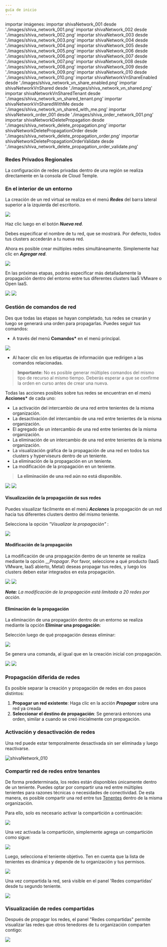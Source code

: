 ```yaml
---
guía de inicio
---
```

importar imágenes:
importar shivaNetwork_001 desde './images/shiva_network_001.png'
importar shivaNetwork_002 desde './images/shiva_network_002.png'
importar shivaNetwork_003 desde './images/shiva_network_003.png'
importar shivaNetwork_004 desde './images/shiva_network_004.png'
importar shivaNetwork_005 desde './images/shiva_network_005.png'
importar shivaNetwork_006 desde './images/shiva_network_006.png'
importar shivaNetwork_007 desde './images/shiva_network_007.png'
importar shivaNetwork_008 desde './images/shiva_network_008.png'
importar shivaNetwork_009 desde './images/shiva_network_009.png'
importar shivaNetwork_010 desde './images/shiva_network_010.png'
importar shivaNetworkVnShareEnabled desde './images/shiva_network_vn_share_enabled.png'
importar shivaNetworkVnShared desde './images/shiva_network_vn_shared.png'
importar shivaNetworkVnSharedTenant desde './images/shiva_network_vn_shared_tenant.png'
importar shivaNetworkVnSharedWithMe desde './images/shiva_network_vn_shared_with_me.png'
importar shivaNetwork_order_001 desde './images/shiva_order_network_001.png'
importar shivaNetworkDeletePropagation desde './images/shiva_network_delete_propagation.png'
importar shivaNetworkDeletePropagationOrder desde './images/shiva_network_delete_propagation_order.png'
importar shivaNetworkDeletePropagationOrderValidate desde './images/shiva_network_delete_propagation_order_validate.png'

### Redes Privados Regionales

La configuración de redes privadas dentro de una región se realiza directamente en la consola de Cloud Temple.

### En el interior de un entorno

La creación de un red virtual se realiza en el menú __*Redes*__ del barra lateral superior a la izquierda del escritorio.

<img src={shivaNetwork_001} />

Haz clic luego en el botón __*Nueva red*__.

Debes especificar el nombre de tu red, que se mostrará. Por defecto, todos tus clusters accederán a tu nueva red.

Ahora es posible crear múltiples redes simultáneamente. Simplemente haz clic en __*Agregar red*__.

<img src={shivaNetwork_002} />

En las próximas etapas, podrás especificar más detalladamente la propagación dentro del entorno entre tus diferentes clusters IaaS VMware o Open IaaS.

<div style={{display: 'flex', gap: '10px', alignItems: 'flex-start'}}>
  <img src={shivaNetwork_003} style={{flex: 1, maxWidth: '50%', height: 'auto', objectFit: 'contain'}} />
  <img src={shivaNetwork_004} style={{flex: 1, maxWidth: '50%', height: 'auto', objectFit: 'contain'}} />
</div>

### Gestión de comandos de red

Des que todas las etapas se hayan completado, tus redes se crearán y luego se generará una orden para propagarlas. Puedes seguir tus comandos:

- A través del menú __Comandos*__ en el menú principal.

<img src={shivaNetwork_order_001} />

- Al hacer clic en los etiquetas de información que redirigen a las comandos relacionadas.

> **Importante:** No es posible generar múltiples comandos del mismo tipo de recurso al mismo tiempo. Deberás esperar a que se confirme la orden en curso antes de crear una nueva.

Todas las acciones posibles sobre tus redes se encuentran en el menú __Acciones*__ de cada uno:

- La activación del intercambio de una red entre tenientes de la misma organización.
- La desactivación del intercambio de una red entre tenientes de la misma organización.
- El agregado de un intercambio de una red entre tenientes de la misma organización.
- La eliminación de un intercambio de una red entre tenientes de la misma organización.
- La visualización gráfica de la propagación de una red en todos tus clusters y hyperviseurs dentro de un teniente.
- La eliminación de la propagación en un teniente.
- La modificación de la propagación en un teniente.

> **La eliminación de una red aún no está disponible.**

<img src={shivaNetwork_005} />
<img src={shivaNetwork_006} />

#### Visualización de la propagación de sus redes

Puedes visualizar fácilmente en el menú __*Acciones*__ la propagación de un red hacia tus diferentes clusters dentro del mismo teniente.

Selecciona la opción *"Visualizar la propagación"* :

<img src={shivaNetwork_007} />

#### Modificación de la propagación

La modificación de una propagación dentro de un tenente se realiza mediante la opción __*Propagar*. Por favor, seleccione a qué producto (IaaS VMware, IaaS abierto, Metal) deseas propagar tus redes, y luego los clusters deben estar integrados en esta propagación.

<img src={shivaNetwork_008} />
<img src={shivaNetwork_009} />

__*Nota:*__ *La modificación de la propagación está limitada a 20 redes por acción.*

#### Eliminación de la propagación

La eliminación de una propagación dentro de un entorno se realiza mediante la opción __Eliminar una propagación__:

Selección luego de qué propagación deseas eliminar:

<img src={shivaNetworkDeletePropagation} />

Se genera una comanda, al igual que en la creación inicial con propagación.

<img src={shivaNetworkDeletePropagationOrder} />
<img src={shivaNetworkDeletePropagationOrderValidate} />

### Propagación diferida de redes

Es posible separar la creación y propagación de redes en dos pasos distintos:

1. **Propagar un red existente**: Haga clic en la acción __*Propagar*__ sobre una red ya creada
2. **Seleccionar el destino de propagación**: Se generará entonces una orden, similar a cuando se creó inicialmente con propagación.

### Activación y desactivación de redes

Una red puede estar temporalmente desactivada sin ser eliminada y luego reactivarse.

![shivaNetwork_010](https://user-images.githubusercontent.com/25836947/151612401-d1e0c8b6-a8f1-4e0b-9c7f-1a9e1d6e6e6d.png)

### Compartir red de redes entre tenantes

De forma predeterminada, los redes están disponibles únicamente dentro de un teniente. Puedes optar por compartir una red entre múltiples tenientes para razones técnicas o necesidades de conectividad. De esta manera, es posible compartir una red entre tus [Tenentes](console/iam/concepts.md#tenant) dentro de la misma organización.

Para ello, solo es necesario activar la compartición a continuación:

<img src={shivaNetworkVnShareEnabled} />

Una vez activada la compartición, simplemente agrega un compartición como sigue:

<img src={shivaNetworkVnShared} />

Luego, selecciona el teniente objetivo. Ten en cuenta que la lista de tenientes es dinámica y depende de tu organización y tus permisos.

<img src={shivaNetworkVnSharedTenant} />

Una vez compartida la red, será visible en el panel 'Redes compartidas' desde tu segundo teniente.

<img src={shivaNetworkVnSharedWithMe} />

### Visualización de redes compartidas

Después de propagar los redes, el panel "Redes compartidas" permite visualizar las redes que otros tenedores de tu organización comparten contigo:

<img src={shivaNetwork_007} />